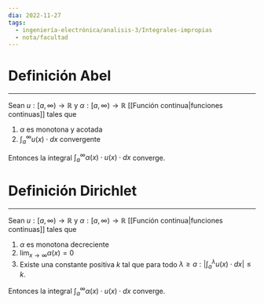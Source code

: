 ```yaml
---
dia: 2022-11-27
tags:
  - ingeniería-electrónica/analisis-3/Integrales-impropias
  - nota/facultad
---
```

# Definición Abel
---
Sean $u : [a, \infty) \to \mathbb{R}$ y $\alpha : [a, \infty) \to \mathbb{R}$ [[Función continua|funciones continuas]] tales que 
1) $\alpha$ es monotona y acotada
2) $\int_a^\infty u(x) \cdot dx$ convergente

Entonces la integral $\int_a^\infty \alpha(x) \cdot u(x) \cdot dx$ converge.


# Definición Dirichlet
---
Sean $u : [a, \infty) \to \mathbb{R}$ y $\alpha : [a, \infty) \to \mathbb{R}$ [[Función continua|funciones continuas]] tales que 
1) $\alpha$ es monotona decreciente
2) $\lim_{x \to \infty} \alpha(x) = 0$
3) Existe una constante positiva $k$ tal que para todo $\lambda \ge a : \bigg\vert \int_a^\lambda u(x) \cdot dx \bigg\vert \le k$.

Entonces la integral $\int_a^\infty \alpha(x) \cdot u(x) \cdot dx$ converge.